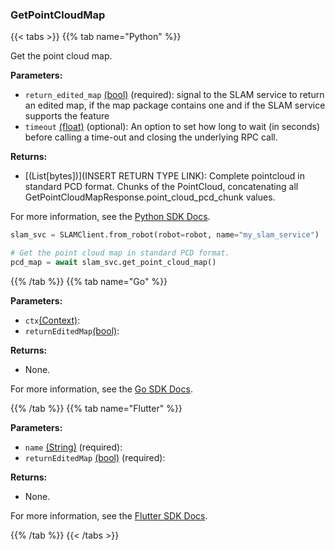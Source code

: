 ### GetPointCloudMap

{{< tabs >}}
{{% tab name="Python" %}}

Get the point cloud map.

**Parameters:**

- `return_edited_map` [(bool)](https://docs.python.org/3/library/stdtypes.html#boolean-type-bool) (required): signal to the SLAM service to return an edited map, if the map package contains one and if the SLAM service supports the feature
- `timeout` [(float)](<INSERT PARAM TYPE LINK>) (optional): An option to set how long to wait (in seconds) before calling a time-out and closing the underlying RPC call.

**Returns:**

- [(List[bytes])](INSERT RETURN TYPE LINK): Complete pointcloud in standard PCD format. Chunks of the PointCloud, concatenating all GetPointCloudMapResponse.point_cloud_pcd_chunk values.

For more information, see the [Python SDK Docs](https://python.viam.dev/autoapi/viam/services/slam/client/index.html#viam.services.slam.client.SLAMClient.get_point_cloud_map).

``` python {class="line-numbers linkable-line-numbers"}
slam_svc = SLAMClient.from_robot(robot=robot, name="my_slam_service")

# Get the point cloud map in standard PCD format.
pcd_map = await slam_svc.get_point_cloud_map()
```

{{% /tab %}}
{{% tab name="Go" %}}

**Parameters:**

- `ctx`[(Context)](https://pkg.go.dev/context#Context):
- `returnEditedMap`[(bool)](https://pkg.go.dev/builtin#bool):

**Returns:**

- None.

For more information, see the [Go SDK Docs](https://pkg.go.dev/go.viam.com/rdk/services/slam#Service).

{{% /tab %}}
{{% tab name="Flutter" %}}

**Parameters:**

- `name` [(String)](https://api.flutter.dev/flutter/dart-core/String-class.html) (required):
- `returnEditedMap` [(bool)](https://api.flutter.dev/flutter/dart-core/bool-class.html) (required):

**Returns:**

- None.

For more information, see the [Flutter SDK Docs](https://flutter.viam.dev/viam_protos.service.slam/SLAMServiceClient/getPointCloudMap.html).

{{% /tab %}}
{{< /tabs >}}

